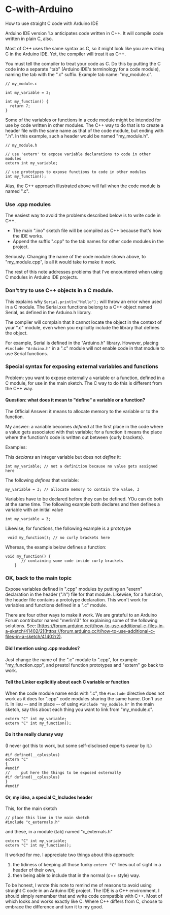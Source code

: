 # C-with-Arduino
How to use straight C code with Arduino IDE

Arduino IDE version 1.x anticipates code written in C++. It will compile code written in plain C, also. 

Most of C++ uses the same syntax as C, so it might look like you are writing C in the Arduino IDE. Yet, the compiler will treat it as C++.

You must tell the compiler to treat your code as C. Do this by putting the C code into a separate "tab" (Arduino IDE's terminology for a code module), naming the tab with the ".c" suffix. Example tab name: "my_module.c".

```
// my_module.c

int my_variable = 3;

int my_function() {
  return 7;
}
```

Some of the variables or functions in a code module might be intended for use by code written in other modules. The C++ way to do that is to create a header file with the same name as that of the code module, but ending with ".h". In this example, such a header would be named "my_module.h".

```
// my_module.h

// use 'extern' to expose variable declarations to code in other modules
extern int my_variable;

// use prototypes to expose functions to code in other modules
int my_function();
```
Alas, the C++ approach illustrated above will fail when the code module is named ".c".

### Use .cpp modules

The easiest way to avoid the problems described below is to write code in C++.

* The main ".ino" sketch file will be compiled as C++ because that's how the IDE works.
* Append the suffix ".cpp" to the tab names for other code modules in the project.

Seriously. Changing the name of the code module shown above, to "my_module.cpp", is all it would take to make it work.

The rest of this note addresses problems that I've encountered when using C modules in Arduino IDE projects.

### Don't try to use C++ objects in a C module. 

This explains why ```Serial.println("Hello");``` will throw an error when used in a C module.  The Serial.xxx functions belong to a C++ object named Serial, as defined in the Arduino.h library. 

The compiler will complain that it cannot locate the object in the context of your ".c" module, even when you explicitly include the library that defines the object. 

For example, Serial is defined in the "Arduino.h" library. However, placing ```#include "Arduino.h"``` in a ".c" module will not enable code in that module to use Serial functions.

### Special syntax for exposing external variables and functions

Problem: you want to expose externally a variable or a function, defined in a C module, for use in the main sketch. The C way to do this is different from the C++ way.

#### Question: what does it mean to "define" a variable or a function?

The Official Answer: it means to allocate memory to the variable or to the function.

My answer: a variable becomes *defined* at the first place in the code where a value gets associated with that variable; for a function it means the place where the function's code is written out between {curly brackets}.  

Examples:

This *declares* an integer variable but does not *define* it: 

```int my_variable; // not a definition because no value gets assigned here```

The following *defines* that variable:

```my_variable = 3; // allocate memory to contain the value, 3```

Variables have to be declared before they can be defined. YOu can do both at the same time. The following example both declares and then defines a variable with an initial value

```int my_variable = 3;```

Likewise, for functions, the following example is a prototype

``` void my_function(); // no curly brackets here```

Whereas, the example below defines a function:

``` 
void my_function() {
       // containing some code inside curly brackets
    }
```
### OK, back to the main topic

Expose variables defined in ".cpp" modules by putting an "exern" declaration in the header (".h") file for that module. Likewise, for a function, the header file contains a prototype declaration.  This won't work for variables and functions defined in a ".c" module.

There are four other ways to make it work.  We are grateful to an Arduino Forum contributor named "merlin13" for explaining some of the following solutions. See: [https://forum.arduino.cc/t/how-to-use-additional-c-files-in-a-sketch/41402/2](https://forum.arduino.cc/t/how-to-use-additional-c-files-in-a-sketch/41402/2).

#### Did I mention using .cpp modules?

Just change the name of the ".c" module to ".cpp", for example "my_function.cpp", and presto! function prototypes and "extern" go back to work.

#### Tell the Linker explicitly about each C variable or function

When the code module name ends with ".c", the ```#include``` directive does not work as it does for ".cpp" code modules sharing the same hame. Don't use it. In lieu -- and in place -- of using ```#include "my_module.h"``` in the main sketch, say this about each thing you want to link from "my_module.c".

```
extern "C" int my_variable;
extern "C" int my_function();
```

#### Do it the really clumsy way

(I never got this to work, but some self-disclosed experts swear by it.)

```
#if defined(__cplusplus)
extern "C"
{
#endif
//     put here the things to be exposed externally
#if defined(__cplusplus)
}
#endif
```

#### Or, my idea, a special C_Includes header

This, for the main sketch
```
// place this line in the main sketch
#include "c_externals.h"
```

and these, in a module (tab) named "c_externals.h"
```
extern "C" int my_variable;
extern "C" int my_function();
```

It worked for me. I appreciate two things about this approach:

1. the tidiness of keeping all those funky ```extern "C"``` lines out of sight in a header of their own, 
2. then being able to include that in the normal (c++ style) way.

To be honest, I wrote this note to remind me of reasons to avoid using straight C code in an Arduino IDE project. The IDE is a C++ environment. I should simply remember that and write code compatible with C++. Most of which looks and works exactly like C. Where C++ differs from C, choose to embrace the difference and turn it to my good.

